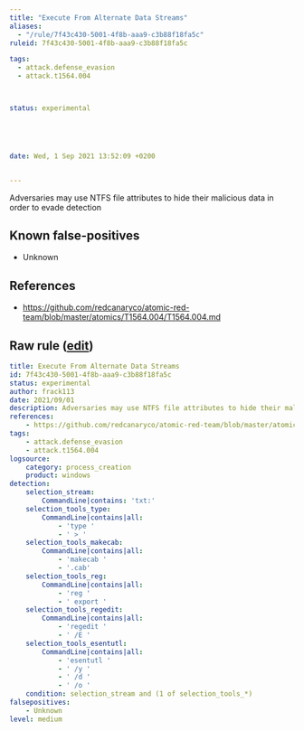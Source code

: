 ```yaml
---
title: "Execute From Alternate Data Streams"
aliases:
  - "/rule/7f43c430-5001-4f8b-aaa9-c3b88f18fa5c"
ruleid: 7f43c430-5001-4f8b-aaa9-c3b88f18fa5c

tags:
  - attack.defense_evasion
  - attack.t1564.004



status: experimental





date: Wed, 1 Sep 2021 13:52:09 +0200


---
```


Adversaries may use NTFS file attributes to hide their malicious data in order to evade detection

<!--more-->


## Known false-positives

* Unknown



## References

* https://github.com/redcanaryco/atomic-red-team/blob/master/atomics/T1564.004/T1564.004.md


## Raw rule ([edit](https://github.com/SigmaHQ/sigma/edit/master/rules/windows/process_creation/proc_creation_win_alternate_data_streams.yml))
```yaml
title: Execute From Alternate Data Streams
id: 7f43c430-5001-4f8b-aaa9-c3b88f18fa5c
status: experimental
author: frack113
date: 2021/09/01
description: Adversaries may use NTFS file attributes to hide their malicious data in order to evade detection
references:
    - https://github.com/redcanaryco/atomic-red-team/blob/master/atomics/T1564.004/T1564.004.md
tags:
    - attack.defense_evasion
    - attack.t1564.004
logsource:
    category: process_creation
    product: windows
detection:
    selection_stream:
        CommandLine|contains: 'txt:'
    selection_tools_type:
        CommandLine|contains|all:
            - 'type '
            - ' > '
    selection_tools_makecab:
        CommandLine|contains|all:
            - 'makecab '
            - '.cab'
    selection_tools_reg:
        CommandLine|contains|all:
            - 'reg '
            - ' export '
    selection_tools_regedit:
        CommandLine|contains|all:
            - 'regedit '
            - ' /E '
    selection_tools_esentutl:
        CommandLine|contains|all:
            - 'esentutl '
            - ' /y '
            - ' /d '
            - ' /o '
    condition: selection_stream and (1 of selection_tools_*) 
falsepositives:
    - Unknown
level: medium

```
